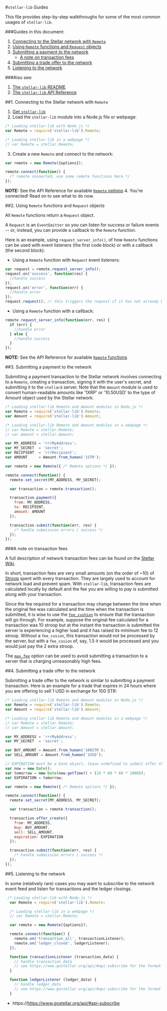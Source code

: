 #`stellar-lib` Guides

This file provides step-by-step walkthroughs for some of the most common usages of `stellar-lib`.

###Guides in this document:

1. [Connecting to the Stellar network with `Remote`](GUIDES.md#1-connecting-to-the-stellar-network-with-remote)
2. [Using `Remote` functions and `Request` objects](GUIDES.md#2-using-remote-functions-and-request-objects)
3. [Submitting a payment to the network](GUIDES.md#3-submitting-a-payment-to-the-network)
   * [A note on transaction fees](GUIDES.md#a-note-on-transaction-fees)
4. [Submitting a trade offer to the network](GUIDES.md#4-submitting-a-trade-offer-to-the-network)
5. [Listening to the network](GUIDES.md#5-listening-to-the-network)


###Also see:

1. [The `stellar-lib` README](../README.md)
2. [The `stellar-lib` API Reference](REFERENCE.md)

##1. Connecting to the Stellar network with `Remote`

1. [Get `stellar-lib`](README.md#getting-stellar-lib)
2. Load the `stellar-lib` module into a Node.js file or webpage:
  ```js
  /* Loading stellar-lib with Node.js */
  var Remote = require('stellar-lib').Remote;

  /* Loading stellar-lib in a webpage */
  // var Remote = stellar.Remote;
  ```
3. Create a new `Remote` and connect to the network:
  ```js
  var remote = new Remote({options});

  remote.connect(function() {
    /* remote connected, use some remote functions here */
  });
  ```
  __NOTE:__ See the API Reference for available [`Remote` options](REFERENCE.md#1-remote-options)
4. You're connected! Read on to see what to do now.


##2. Using `Remote` functions and `Request` objects

All `Remote` functions return a `Request` object. 

A `Request` is an `EventEmitter` so you can listen for success or failure events -- or, instead, you can provide a callback to the `Remote` function.

Here is an example, using `request_server_info()`, of how `Remote` functions can be used with event listeners (the first code block) or with a callback (the second block):

+ Using a `Remote` function with `Request` event listeners:
```js
var request = remote.request_server_info();
request.on('success', function(res) {
  //handle success
});
request.on('error', function(err) {
  //handle error
});
request.request(); // this triggers the request if it has not already been sent to the server
```

+ Using a `Remote` function with a callback:
```js
remote.request_server_info(function(err, res) {
  if (err) {
    //handle error
  } else {
    //handle success
  }
});
```

__NOTE:__ See the API Reference for available [`Remote` functions](REFERENCE.md#2-remote-functions)




##3. Submitting a payment to the network

Submitting a payment transaction to the Stellar network involves connecting to a `Remote`, creating a transaction, signing it with the user's secret, and submitting it to the `stellard` server. Note that the `Amount` module is used to convert human-readable amounts like '1XRP' or '10.50USD' to the type of Amount object used by the Stellar network.

```js
/* Loading stellar-lib Remote and Amount modules in Node.js */ 
var Remote = require('stellar-lib').Remote;
var Amount = require('stellar-lib').Amount;

/* Loading stellar-lib Remote and Amount modules in a webpage */
// var Remote = stellar.Remote;
// var Amount = stellar.Amount;

var MY_ADDRESS = 'rrrMyAddress';
var MY_SECRET  = 'secret';
var RECIPIENT  = 'rrrRecipient';
var AMOUNT     = Amount.from_human('1STR');

var remote = new Remote({ /* Remote options */ });

remote.connect(function() {
  remote.set_secret(MY_ADDRESS, MY_SECRET);

  var transaction = remote.transaction();

  transaction.payment({
    from: MY_ADDRESS, 
    to: RECIPIENT, 
    amount: AMOUNT
  });

  transaction.submit(function(err, res) {
    /* handle submission errors / success */
  });
});
```

###A note on transaction fees

A full description of network transaction fees can be found on the [Stellar Wiki](https://wiki.gostellar.org/Transaction_Fee).

In short, transaction fees are very small amounts (on the order of ~10) of [Stroop](https://wiki.gostellar.org/Stroop) spent with every transaction. They are largely used to account for network load and prevent spam. With `stellar-lib`, transaction fees are calculated locally by default and the fee you are willing to pay is submitted along with your transaction.

Since the fee required for a transaction may change between the time when the original fee was calculated and the time when the transaction is submitted, it is wise to use the [`fee_cushion`](REFERENCE.md#1-remote-options) to ensure that the transaction will go through. For example, suppose the original fee calculated for a transaction was 10 stroop but at the instant the transaction is submitted the server is experiencing a higher load and it has raised its minimum fee to 12 stroop. Without a `fee_cusion`, this transaction would not be processed by the server, but with a `fee_cusion` of, say, 1.5 it would be processed and you would just pay the 2 extra stroop.

The [`max_fee`](REFERENCE.md#1-remote-options) option can be used to avoid submitting a transaction to a server that is charging unreasonably high fees.


##4. Submitting a trade offer to the network

Submitting a trade offer to the network is similar to submitting a payment transaction. Here is an example for a trade that expires in 24 hours where you are offering to sell 1 USD in exchange for 100 STR:

```js
/* Loading stellar-lib Remote and Amount modules in Node.js */ 
var Remote = require('stellar-lib').Remote;
var Amount = require('stellar-lib').Amount;

/* Loading stellar-lib Remote and Amount modules in a webpage */
// var Remote = stellar.Remote;
// var Amount = stellar.Amount;

var MY_ADDRESS = 'rrrMyAddress';
var MY_SECRET  = 'secret';

var BUY_AMOUNT = Amount.from_human('100STR');
var SELL_AMOUNT = Amount.from_human('1USD');

// EXPIRATION must be a Date object, leave undefined to submit offer that won't expire
var now = new Date();
var tomorrow = new Date(now.getTime() + (24 * 60 * 60 * 1000));
var EXPIRATION = tomorrow;

var remote = new Remote({ /* Remote options */ });

remote.connect(function() {
  remote.set_secret(MY_ADDRESS, MY_SECRET);

  var transaction = remote.transaction();

  transaction.offer_create({
    from: MY_ADDRESS, 
    buy: BUY_AMOUNT, 
    sell: SELL_AMOUNT, 
    expiration: EXPIRATION
  });

  transaction.submit(function(err, res) {
    /* handle submission errors / success */
  });
});
```

##5. Listening to the network

In some (relatively rare) cases you may want to subscribe to the network event feed and listen for transactions and the ledger closings.

```js
 /* Loading stellar-lib with Node.js */
  var Remote = require('stellar-lib').Remote;

  /* Loading stellar-lib in a webpage */
  // var Remote = stellar.Remote;

  var remote = new Remote({options});

  remote.connect(function() {
    remote.on('transaction_all', transactionListener);
    remote.on('ledger_closed', ledgerListener);
  });

  function transactionListener (transaction_data) {
    // handle transaction_data
    // see https://www.gostellar.org/api/#api-subscribe for the format of transaction_data
  }

  function ledgerListener (ledger_data) {
    // handle ledger_data
    // see https://www.gostellar.org/api/#api-subscribe for the format of ledger_data
  }
```
* https://https://www.gostellar.org/api/#api-subscribe

